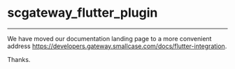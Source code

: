 # scgateway_flutter_plugin
------------------

We have moved our documentation landing page to a more convenient address https://developers.gateway.smallcase.com/docs/flutter-integration.

Thanks.